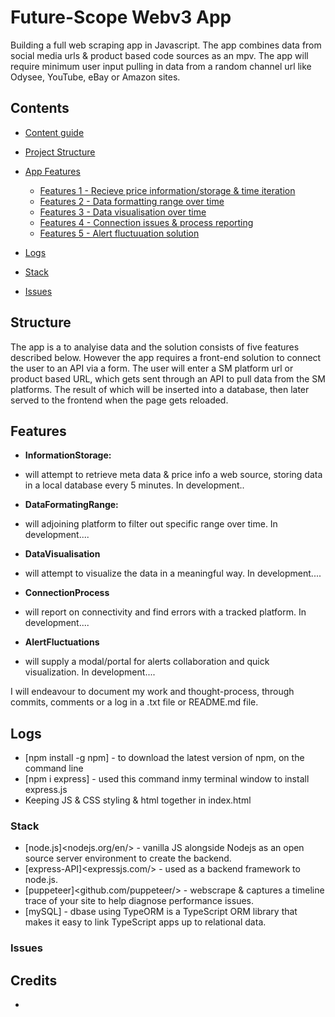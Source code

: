 # Future-Scope Webv3 App

Building a full web scraping app in Javascript. The app combines data from social media urls & product based code sources as an mpv. The app will require minimum user input pulling in data from a random channel url like Odysee, YouTube, eBay or Amazon sites.

## Contents

- [Content guide](https://github.com/Benjamin144/featureScopeV3/blob/main/README.md#contents)
- [Project Structure](https://github.com/Benjamin144/featureScopeV3/blob/main/README.md#structure)
- [App Features](https://github.com/Benjamin144/featureScopeV3/blob/main/README.md#features)
  - [Features 1 - Recieve price information/storage & time iteration](https://github.com/Benjamin144/feature-scope/blob/main/README.md#features)
  - [Features 2 - Data formatting range over time](https://github.com/Benjamin144/featureScopeV3/blob/main/README.md#features)
  - [Features 3 - Data visualisation over time](https://github.com/Benjamin144/featureScopeV3/blob/main/README.md#features)
  - [Features 4 - Connection issues & process reporting](https://github.com/Benjamin144/featureScopeV3/blob/main/README.md#features)
  - [Features 5 - Alert fluctuuation solution](https://github.com/Benjamin144/featureScopeV3/blob/main/README.md#features)

- [Logs](https://github.com/Benjamin144/featureScopeV3/blob/main/README.md#logs)
- [Stack](https://github.com/Benjamin144/featureScopeV3/blob/main/README.md#stack)
- [Issues](https://github.com/Benjamin144/featureScopeV3/blob/main/README.md#issues)

## Structure

The app is a to analyise data and the solution consists of five features described below.
However the app requires a front-end solution to connect the user to an API via a form. The user will enter a SM platform url or product based URL, which gets sent through an API to pull data from the SM platforms. The result of which will be inserted into a database, then later served to the frontend when the page gets reloaded.

## Features

- **InformationStorage:**
- will attempt to retrieve meta data & price info a web source, storing data in a local database every 5 minutes. In development..

- **DataFormatingRange:**
- will adjoining platform to filter out specific range over time. In development....

- **DataVisualisation**
- will attempt to visualize the data in a meaningful way. In development....

- **ConnectionProcess**
- will report on connectivity and find errors with a tracked platform. In development....

- **AlertFluctuations**
- will supply a modal/portal for alerts collaboration and quick visualization. In development....

I will endeavour to document my work and thought-process, through commits, comments or a log in a .txt file or README.md file.

## Logs

- [npm install -g npm] - to download the latest version of npm, on the command line
- [npm i express] - used this command inmy terminal window to install express.js
- Keeping JS & CSS styling & html together in index.html

### Stack

- [node.js]<nodejs.org/en/> - vanilla JS alongside Nodejs as an open source server environment to create the backend.
- [express-API]<expressjs.com/> - used as a backend framework to node.js.
- [puppeteer]<github.com/puppeteer/> - webscrape & captures a timeline trace of your site to help diagnose performance issues.
- [mySQL] - dbase using TypeORM is a TypeScript ORM library that makes it easy to link TypeScript apps up to relational data.

### Issues

## Credits
-
